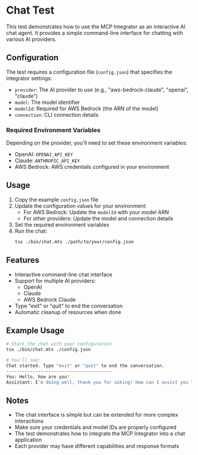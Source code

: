 # Chat Test

This test demonstrates how to use the MCP Integrator as an interactive AI chat agent. It provides a simple command-line interface for chatting with various AI providers.

## Configuration

The test requires a configuration file (`config.json`) that specifies the integrator settings:

- `provider`: The AI provider to use (e.g., "aws-bedrock-claude", "openai", "claude")
- `model`: The model identifier
- `modelId`: Required for AWS Bedrock (the ARN of the model)
- `connection`: CLI connection details

### Required Environment Variables

Depending on the provider, you'll need to set these environment variables:

- OpenAI: `OPENAI_API_KEY`
- Claude: `ANTHROPIC_API_KEY`
- AWS Bedrock: AWS credentials configured in your environment

## Usage

1. Copy the example `config.json` file
2. Update the configuration values for your environment:
   - For AWS Bedrock: Update the `modelId` with your model ARN
   - For other providers: Update the model and connection details
3. Set the required environment variables
4. Run the chat:
   ```bash
   tsx ./bin/chat.mts ./path/to/your/config.json
   ```

## Features

- Interactive command-line chat interface
- Support for multiple AI providers:
  - OpenAI
  - Claude
  - AWS Bedrock Claude
- Type "exit" or "quit" to end the conversation
- Automatic cleanup of resources when done

## Example Usage

```bash
# Start the chat with your configuration
tsx ./bin/chat.mts ./config.json

# You'll see:
Chat started. Type "exit" or "quit" to end the conversation.
----------------------------------------
You: Hello, how are you?
Assistant: I'm doing well, thank you for asking! How can I assist you today?
```

## Notes

- The chat interface is simple but can be extended for more complex interactions
- Make sure your credentials and model IDs are properly configured
- The test demonstrates how to integrate the MCP Integrator into a chat application
- Each provider may have different capabilities and response formats
